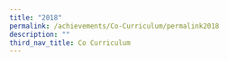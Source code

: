 ```yaml
---
title: "2018"
permalink: /achievements/Co-Curriculum/permalink2018
description: ""
third_nav_title: Co Curriculum
---
```

